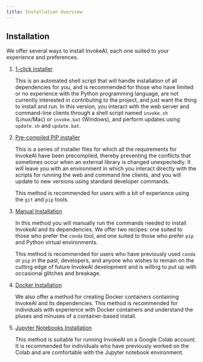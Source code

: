 ```yaml
---
title: Installation Overview
---
```


## Installation

We offer several ways to install InvokeAI, each one suited to your
experience and preferences.

1. [1-click installer](INSTALL_1CLICK.md)

    This is an automated shell script that will handle installation of
    all dependencies for you, and is recommended for those who have
    limited or no experience with the Python programming language, are
    not currently interested in contributing to the project, and just want
    the thing to install and run. In this version, you interact with the
    web server and command-line clients through a shell script named
    `invoke.sh` (Linux/Mac) or `invoke.bat` (Windows), and perform
    updates using `update.sh` and `update.bat`.

2. [Pre-compiled PIP installer](INSTALL_PCP.md)

    This is a series of installer files for which all the requirements
    for InvokeAI have been precompiled, thereby preventing the conflicts
    that sometimes occur when an external library is changed unexpectedly.
    It will leave you with an environment in which you interact directly
    with the scripts for running the web and command line clients, and
    you will update to new versions using standard developer commands.

    This method is recommended for users with a bit of experience using
    the `git` and `pip` tools.

3. [Manual Installation](INSTALL_MANUAL.md)

    In this method you will manually run the commands needed to install
    InvokeAI and its dependencies. We offer two recipes: one suited to
    those who prefer the `conda` tool, and one suited to those who prefer
    `pip` and Python virtual environments.

    This method is recommended for users who have previously used `conda`
    or `pip` in the past, developers, and anyone who wishes to remain on
    the cutting edge of future InvokeAI development and is willing to put
    up with occasional glitches and breakage.

4. [Docker Installation](INSTALL_DOCKER.md)

    We also offer a method for creating Docker containers containing
    InvokeAI and its dependencies. This method is recommended for
    individuals with experience with Docker containers and understand
    the pluses and minuses of a container-based install.

5. [Jupyter Notebooks Installation](INSTALL_JUPYTER.md)

    This method is suitable for running InvokeAI on a Google Colab
    account. It is recommended for individuals who have previously
    worked on the Colab and are comfortable with the Jupyter notebook
    environment.
